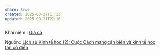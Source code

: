 ```yaml
---
share: true
created: 2025-03-27T17:13
updated: 2025-09-21T22:16
---
```

Khái niệm:: [Giá cả](../../%CE%9E%20Kh%C3%A1i%20ni%E1%BB%87m/Gi%C3%A1%20c%E1%BA%A3.md)

Nguồn:: [Lịch sử Kinh tế học (2): Cuộc Cách mạng cận biên và kinh tế học tân cổ điển](https://vhlinh.substack.com/p/lich-su-kinh-te-hoc-2-cuoc-cach-mang)